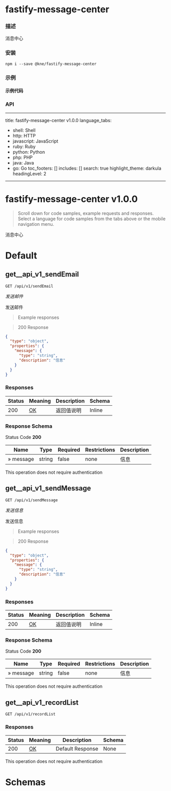 
# fastify-message-center


### 描述

消息中心


### 安装

```shell
npm i --save @kne/fastify-message-center
```

### 示例

#### 示例代码



### API

---
title: fastify-message-center v1.0.0
language_tabs:
  - shell: Shell
  - http: HTTP
  - javascript: JavaScript
  - ruby: Ruby
  - python: Python
  - php: PHP
  - java: Java
  - go: Go
toc_footers: []
includes: []
search: true
highlight_theme: darkula
headingLevel: 2

---

<!-- Generator: Widdershins v4.0.1 -->

<h1 id="fastify-message-center">fastify-message-center v1.0.0</h1>

> Scroll down for code samples, example requests and responses. Select a language for code samples from the tabs above or the mobile navigation menu.

消息中心

<h1 id="fastify-message-center-default">Default</h1>

## get__api_v1_sendEmail

`GET /api/v1/sendEmail`

*发送邮件*

发送邮件

> Example responses

> 200 Response

```json
{
  "type": "object",
  "properties": {
    "message": {
      "type": "string",
      "description": "信息"
    }
  }
}
```

<h3 id="get__api_v1_sendemail-responses">Responses</h3>

|Status|Meaning|Description|Schema|
|---|---|---|---|
|200|[OK](https://tools.ietf.org/html/rfc7231#section-6.3.1)|返回值说明|Inline|

<h3 id="get__api_v1_sendemail-responseschema">Response Schema</h3>

Status Code **200**

|Name|Type|Required|Restrictions|Description|
|---|---|---|---|---|
|» message|string|false|none|信息|

<aside class="success">
This operation does not require authentication
</aside>

## get__api_v1_sendMessage

`GET /api/v1/sendMessage`

*发送信息*

发送信息

> Example responses

> 200 Response

```json
{
  "type": "object",
  "properties": {
    "message": {
      "type": "string",
      "description": "信息"
    }
  }
}
```

<h3 id="get__api_v1_sendmessage-responses">Responses</h3>

|Status|Meaning|Description|Schema|
|---|---|---|---|
|200|[OK](https://tools.ietf.org/html/rfc7231#section-6.3.1)|返回值说明|Inline|

<h3 id="get__api_v1_sendmessage-responseschema">Response Schema</h3>

Status Code **200**

|Name|Type|Required|Restrictions|Description|
|---|---|---|---|---|
|» message|string|false|none|信息|

<aside class="success">
This operation does not require authentication
</aside>

## get__api_v1_recordList

`GET /api/v1/recordList`

<h3 id="get__api_v1_recordlist-responses">Responses</h3>

|Status|Meaning|Description|Schema|
|---|---|---|---|
|200|[OK](https://tools.ietf.org/html/rfc7231#section-6.3.1)|Default Response|None|

<aside class="success">
This operation does not require authentication
</aside>

# Schemas


